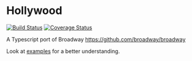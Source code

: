 # Hollywood

[![Build Status](https://travis-ci.org/jorge07/hollywood.svg?branch=master)](https://travis-ci.org/jorge07/hollywood) [![Coverage Status](https://coveralls.io/repos/github/jorge07/hollywood/badge.svg?branch=master)](https://coveralls.io/github/jorge07/hollywood?branch=master)

A Typescript port of Broadway https://github.com/broadway/broadway

Look at [examples](https://github.com/jorge07/hollywood/tree/master/examples) for a better understanding.
